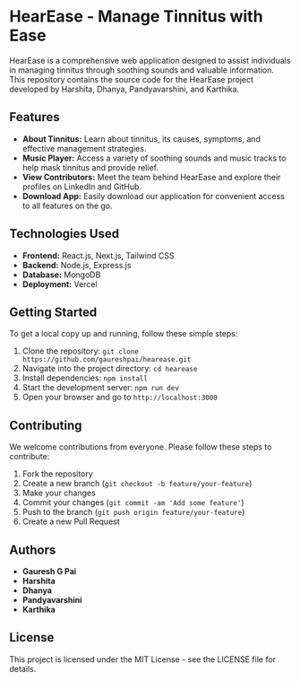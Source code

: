 # HearEase - Manage Tinnitus with Ease

HearEase is a comprehensive web application designed to assist individuals in managing tinnitus through soothing sounds and valuable information. This repository contains the source code for the HearEase project developed by Harshita, Dhanya, Pandyavarshini, and Karthika.

## Features

- **About Tinnitus:** Learn about tinnitus, its causes, symptoms, and effective management strategies.
- **Music Player:** Access a variety of soothing sounds and music tracks to help mask tinnitus and provide relief.
- **View Contributors:** Meet the team behind HearEase and explore their profiles on LinkedIn and GitHub.
- **Download App:** Easily download our application for convenient access to all features on the go.

## Technologies Used

- **Frontend:** React.js, Next.js, Tailwind CSS
- **Backend:** Node.js, Express.js
- **Database:** MongoDB
- **Deployment:** Vercel

## Getting Started

To get a local copy up and running, follow these simple steps:

1. Clone the repository: `git clone https://github.com/gaureshpai/hearease.git`
2. Navigate into the project directory: `cd hearease`
3. Install dependencies: `npm install`
4. Start the development server: `npm run dev`
5. Open your browser and go to `http://localhost:3000`

## Contributing

We welcome contributions from everyone. Please follow these steps to contribute:

1. Fork the repository
2. Create a new branch (`git checkout -b feature/your-feature`)
3. Make your changes
4. Commit your changes (`git commit -am 'Add some feature'`)
5. Push to the branch (`git push origin feature/your-feature`)
6. Create a new Pull Request

## Authors

- **Gauresh G Pai**
- **Harshita**
- **Dhanya**
- **Pandyavarshini**
- **Karthika**

## License

This project is licensed under the MIT License - see the LICENSE file for details.
